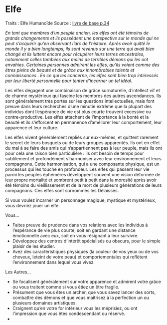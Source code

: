 # Elfe

Traits : Elfe Humanoïde
Source : [livre de base p.34](https://black-book-editions.fr/produit.php?id=7870)

*En tant que membres d’un peuple ancien, les elfes ont été témoins de grands changements et ils possèdent une perspective sur le monde qui ne peut s’acquérir qu’en observant l’arc de l’histoire. Après avoir quitté le monde il y a bien longtemps, ils sont revenus sur une terre qui avait bien changé et ils luttent encore pour récupérer leurs terres ancestrales, notamment celles tombées aux mains de terribles démons qui les ont envahies. Certaines personnes admirent les elfes, qu’ils voient comme des êtres pleins de beauté et de grâce aux innombrables talents et connaissances . En ce qui les concerne, les elfes sont bien trop intéressés par leur liberté personnelle pour tenter d’incarner un tel idéal.*

Les elfes dégagent une combinaison de grâce surnaturelle, d’intellect vif et de charme mystérieux qui fascine les membres des autres ascendances. Ils sont généralement très portés sur les questions intellectuelles, mais font preuve dans leurs recherches d’une minutie extrême que la plupart des individus dont l’espérance de vie est plus courte trouvent excessive ou contre-productive. Les elfes attachent de l’importance à la bonté et la beauté et ils s’efforcent en permanence d’améliorer leur comportement, leur apparence et leur culture.

Les elfes vivent généralement repliés sur eux-mêmes, et quittent rarement le secret de leurs bosquets ou de leurs groupes apparentés. Ils ont en effet du mal à se faire des amis qui n’appartiennent pas à leur peuple, mais ils ont pour cela une raison bien particulière : ils ont besoin de temps pour subtilement et profondément s’harmoniser avec leur environnement et leurs compagnons. Cette harmonisation, qui a une composante physique, est un processus qui les touche en profondeur. Les elfes qui passent leur vie parmi les peuples éphémères développent souvent une vision déformée de leur propre mortalité et sombrent petit à petit dans la morosité après avoir été témoins du vieillissement et de la mort de plusieurs générations de leurs compagnons. Ces elfes sont surnommés les Délaissés.

Si vous voulez incarner un personnage magique, mystique et mystérieux, vous devriez jouer un elfe.

Vous...

* Faites preuve de prudence dans vos relations avec les individus à l’espérance de vie plus courte, soit en gardant une distance émotionnelle avec eux, soit en vous résignant à leur survivre.
* Développez des centres d’intérêt spécialisés ou obscurs, pour le simple plaisir de les étudier.
* Avez des caractéristiques physiques (la couleur de vos yeux ou de vos cheveux, leteint de votre peau) et comportementales qui reflètent l’environnement dans lequel vous vivez.

Les Autres...

* Se focalisent généralement sur votre apparence et admirent votre grâce ou vous traitent comme si vous étiez un être fragile.
* Présument que vous êtes un archer, que vous savez lancer des sorts, combattre des démons et que vous maîtrisez à la perfection un ou plusieurs domaines
artistiques.
* Craignent qu’en votre for intérieur vous les méprisiez, ou ont l’impression que vous êtes condescendant ou réservé.
* 
